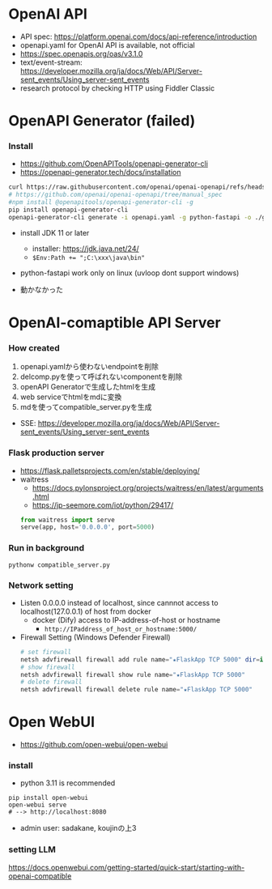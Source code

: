 
# OpenAI API
- API spec: https://platform.openai.com/docs/api-reference/introduction
- openapi.yaml for OpenAI API is available, not official
- https://spec.openapis.org/oas/v3.1.0
- text/event-stream: https://developer.mozilla.org/ja/docs/Web/API/Server-sent_events/Using_server-sent_events
- research protocol by checking HTTP using Fiddler Classic

# OpenAPI Generator (failed)
### Install
* https://github.com/OpenAPITools/openapi-generator-cli
* https://openapi-generator.tech/docs/installation
```bash
curl https://raw.githubusercontent.com/openai/openai-openapi/refs/heads/manual_spec/openapi.yaml -OutFile openapi.yaml
# https://github.com/openai/openai-openapi/tree/manual_spec
#npm install @openapitools/openapi-generator-cli -g
pip install openapi-generator-cli
openapi-generator-cli generate -i openapi.yaml -g python-fastapi -o ./generated-fastapi
```
* install JDK 11 or later
  * installer: https://jdk.java.net/24/
  * `$Env:Path += ";C:\xxx\java\bin"`

* python-fastapi work only on linux (uvloop dont support windows)
* 動かなかった


# OpenAI-comaptible API Server

### How created
1. openapi.yamlから使わないendpointを削除
2. delcomp.pyを使って呼ばれないcomponentを削除
3. openAPI Generatorで生成したhtmlを生成
4. web serviceでhtmlをmdに変換
5. mdを使ってcompatible_server.pyを生成

* SSE: https://developer.mozilla.org/ja/docs/Web/API/Server-sent_events/Using_server-sent_events

### Flask production server
- https://flask.palletsprojects.com/en/stable/deploying/
-  waitress
    - https://docs.pylonsproject.org/projects/waitress/en/latest/arguments.html
    - https://jp-seemore.com/iot/python/29417/
    ```python
    from waitress import serve
    serve(app, host='0.0.0.0', port=5000)
    ```

### Run in background
```
pythonw compatible_server.py
```

### Network setting
* Listen 0.0.0.0 instead of localhost, since cannnot access to localhost(127.0.0.1) of host from docker
  * docker (Dify) access to IP-address-of-host or hostname
    * `http://IPaddress_of_host_or_hostname:5000/`
* Firewall Setting (Windows Defender Firewall)
    ```powershell
    # set firewall
    netsh advfirewall firewall add rule name="★FlaskApp TCP 5000" dir=in action=allow protocol=TCP localport=5000 profile=private,domain
    # show firewall
    netsh advfirewall firewall show rule name="★FlaskApp TCP 5000"
    # delete firewall
    netsh advfirewall firewall delete rule name="★FlaskApp TCP 5000"
    ```

# Open WebUI
- https://github.com/open-webui/open-webui


### install
* python 3.11 is recommended
```
pip install open-webui
open-webui serve
# --> http://localhost:8080
```
* admin user: sadakane, koujinの上3

### setting LLM
https://docs.openwebui.com/getting-started/quick-start/starting-with-openai-compatible
